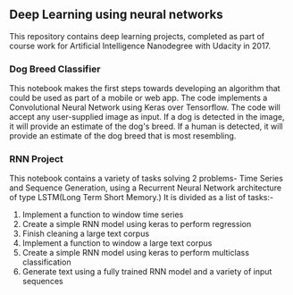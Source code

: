 ## Deep Learning using neural networks
This repository contains deep learning projects, completed as part of course work for Artificial Intelligence Nanodegree with Udacity in 2017.

### Dog Breed Classifier
This notebook makes the first steps towards developing an algorithm that could be used as part of a mobile or web app. The code implements a Convolutional Neural Network using Keras over Tensorflow.
The code will accept any user-supplied image as input. If a dog is detected in the image, it will provide an estimate of the dog's breed. If a human is detected, it will provide an estimate of the dog breed that is most resembling. 

### RNN Project

This notebook contains a variety of tasks solving 2 problems- Time Series and Sequence Generation, using a Recurrent Neural Network architecture of type LSTM(Long Term Short Memory.)
It is divided as a list of tasks:-
1. Implement a function to window time series
2. Create a simple RNN model using keras to perform regression
3. Finish cleaning a large text corpus
4. Implement a function to window a large text corpus
5. Create a simple RNN model using keras to perform multiclass classification
6. Generate text using a fully trained RNN model and a variety of input sequences
